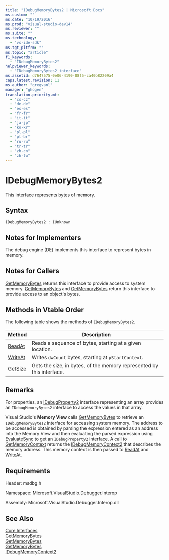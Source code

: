 ```yaml
---
title: "IDebugMemoryBytes2 | Microsoft Docs"
ms.custom: ""
ms.date: "10/19/2016"
ms.prod: "visual-studio-dev14"
ms.reviewer: ""
ms.suite: ""
ms.technology: 
  - "vs-ide-sdk"
ms.tgt_pltfrm: ""
ms.topic: "article"
f1_keywords: 
  - "IDebugMemoryBytes2"
helpviewer_keywords: 
  - "IDebugMemoryBytes2 interface"
ms.assetid: d7647575-0e06-4190-88f5-ca40b82209a4
caps.latest.revision: 11
ms.author: "gregvanl"
manager: "ghogen"
translation.priority.mt: 
  - "cs-cz"
  - "de-de"
  - "es-es"
  - "fr-fr"
  - "it-it"
  - "ja-jp"
  - "ko-kr"
  - "pl-pl"
  - "pt-br"
  - "ru-ru"
  - "tr-tr"
  - "zh-cn"
  - "zh-tw"
---
```

# IDebugMemoryBytes2
This interface represents bytes of memory.  
  
## Syntax  
  
```  
IDebugMemoryBytes2 : IUnknown  
```  
  
## Notes for Implementers  
 The debug engine (DE) implements this interface to represent bytes in memory.  
  
## Notes for Callers  
 [GetMemoryBytes](../extensibility-debugger-reference/idebugprogram2--getmemorybytes.md) returns this interface to provide access to system memory. [GetMemoryBytes](../extensibility-debugger-reference/idebugproperty2--getmemorybytes.md) and [GetMemoryBytes](../extensibility-debugger-reference/idebugreference2--getmemorybytes.md) return this interface to provide access to an object's bytes.  
  
## Methods in Vtable Order  
 The following table shows the methods of `IDebugMemoryBytes2`.  
  
|Method|Description|  
|------------|-----------------|  
|[ReadAt](../extensibility-debugger-reference/idebugmemorybytes2--readat.md)|Reads a sequence of bytes, starting at a given location.|  
|[WriteAt](../extensibility-debugger-reference/idebugmemorybytes2--writeat.md)|Writes `dwCount` bytes, starting at `pStartContext`.|  
|[GetSize](../extensibility-debugger-reference/idebugmemorybytes2--getsize.md)|Gets the size, in bytes, of the memory represented by this interface.|  
  
## Remarks  
 For properties, an [IDebugProperty2](../extensibility-debugger-reference/idebugproperty2.md) interface representing an array provides an `IDebugMemoryBytes2` interface to access the values in that array.  
  
 Visual Studio's **Memory View** calls [GetMemoryBytes](../extensibility-debugger-reference/idebugprogram2--getmemorybytes.md) to retrieve an `IDebugMemoryBytes2` interface for accessing system memory. The address to be accessed is obtained by parsing the expression entered as an address into the Memory View and then evaluating the parsed expression using [EvaluateSync](../extensibility-debugger-reference/idebugexpression2--evaluatesync.md) to get an `IDebugProperty2` interface. A call to [GetMemoryContext](../extensibility-debugger-reference/idebugproperty2--getmemorycontext.md) returns the [IDebugMemoryContext2](../extensibility-debugger-reference/idebugmemorycontext2.md) that describes the memory address. This memory context is then passed to [ReadAt](../extensibility-debugger-reference/idebugmemorybytes2--readat.md) and [WriteAt](../extensibility-debugger-reference/idebugmemorybytes2--writeat.md).  
  
## Requirements  
 Header: msdbg.h  
  
 Namespace: Microsoft.VisualStudio.Debugger.Interop  
  
 Assembly: Microsoft.VisualStudio.Debugger.Interop.dll  
  
## See Also  
 [Core Interfaces](../extensibility-debugger-reference/core-interfaces.md)   
 [GetMemoryBytes](../extensibility-debugger-reference/idebugprogram2--getmemorybytes.md)   
 [GetMemoryBytes](../extensibility-debugger-reference/idebugproperty2--getmemorybytes.md)   
 [GetMemoryBytes](../extensibility-debugger-reference/idebugreference2--getmemorybytes.md)   
 [IDebugMemoryContext2](../extensibility-debugger-reference/idebugmemorycontext2.md)